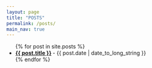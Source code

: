 ```yaml
---
layout: page
title: "POSTS"
permalink: /posts/
main_nav: true
---
```


  <ul class="posts-list">
  {% for post in site.posts %}
    <li>
      <strong>
        <a href="{{ post.url | prepend: site.baseurl }}">{{ post.title }}</a>
      </strong>
      <span class="post-date">- {{ post.date | date_to_long_string }}</span>
    </li>
  {% endfor %}
  </ul>
  

<br>

